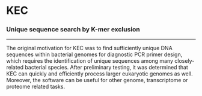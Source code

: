 # KEC
### Unique sequence search by K-mer exclusion
***
The original motivation for KEC was to find sufficiently unique DNA sequences within bacterial genomes for diagnostic PCR primer design, which requires the identification of unique sequences among many closely-related bacterial species. After preliminary testing, it was determined that KEC can quickly and efficiently process larger eukaryotic genomes as well. Moreover, the software can be useful for other genome, transcriptome or proteome related tasks.